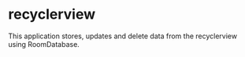 # recyclerview

This application stores, updates and delete data from the recyclerview using RoomDatabase.
